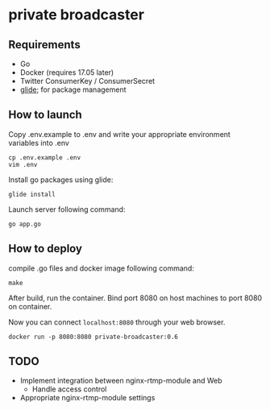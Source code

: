 # private broadcaster

## Requirements
* Go
* Docker (requires 17.05 later)
* Twitter ConsumerKey / ConsumerSecret
* [glide](https://glide.sh/); for package management

## How to launch
Copy .env.example to .env and write your appropriate
environment variables into .env

```
cp .env.example .env
vim .env
```

Install go packages using glide:
```
glide install
```

Launch server following command:
```
go app.go
```

## How to deploy
compile .go files and docker image following command:

```shell
make
```

After build, run the container.
Bind port 8080 on host machines to port 8080 on container.

Now you can connect `localhost:8080` through your web browser.

```
docker run -p 8080:8080 private-broadcaster:0.6
```

## TODO
* Implement integration between nginx-rtmp-module and Web
  * Handle access control
* Appropriate nginx-rtmp-module settings
